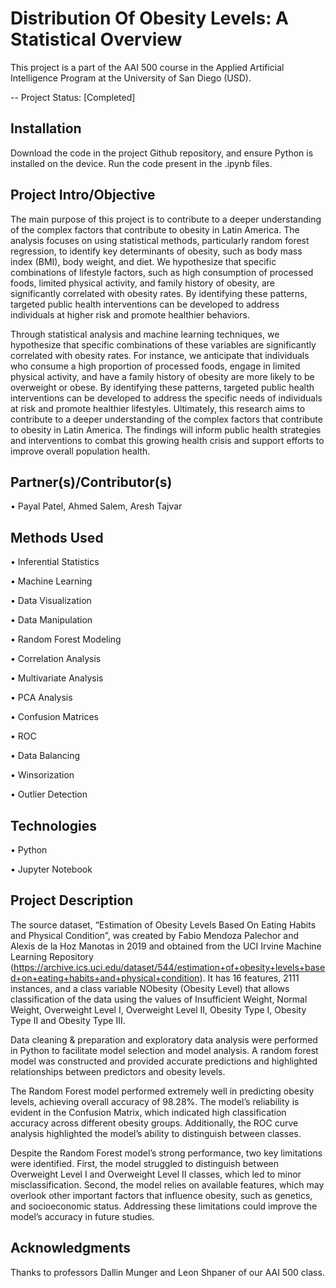 # Distribution Of Obesity Levels: A Statistical Overview

This project is a part of the AAI 500 course in the Applied Artificial Intelligence Program at the University of San Diego (USD). 

-- Project Status: [Completed]

## Installation
Download the code in the project Github repository, and ensure Python is installed on the device. Run the code present in the .ipynb files.
  
## Project Intro/Objective
The main purpose of this project is to contribute to a deeper understanding of the complex factors that contribute to obesity in Latin America. The analysis focuses on using statistical methods, particularly random forest regression, to identify key determinants of obesity, such as body mass index (BMI), body weight, and diet. We hypothesize that specific combinations of lifestyle factors, such as high consumption of processed foods, limited physical activity, and family history of obesity, are significantly correlated with obesity rates. By identifying these patterns, targeted public health interventions can be developed to address individuals at higher risk and promote healthier behaviors.

Through statistical analysis and machine learning techniques, we hypothesize that specific combinations of these variables are significantly correlated with obesity rates. For instance, we anticipate that individuals who consume a high proportion of processed foods, engage in limited physical activity, and have a family history of obesity are more likely to be overweight or obese. By identifying these patterns, targeted public health interventions can be developed to address the specific needs of individuals at risk and promote healthier lifestyles. Ultimately, this research aims to contribute to a deeper understanding of the complex factors that contribute to obesity in Latin America. The findings will inform public health strategies and interventions to combat this growing health crisis and support efforts to improve overall population health.

## Partner(s)/Contributor(s)  
•	Payal Patel, Ahmed Salem, Aresh Tajvar

## Methods Used
•	Inferential Statistics

•	Machine Learning

•	Data Visualization

•	Data Manipulation

•	Random Forest Modeling

•	Correlation Analysis

•	Multivariate Analysis

•	PCA Analysis

•	Confusion Matrices

•	ROC

•	Data Balancing

•	Winsorization

•	Outlier Detection

## Technologies
•	Python

•	Jupyter Notebook

## Project Description
The source dataset, “Estimation of Obesity Levels Based On Eating Habits and Physical Condition”, was created by Fabio Mendoza Palechor and Alexis de la Hoz Manotas in 2019 and obtained from the UCI Irvine Machine Learning Repository (https://archive.ics.uci.edu/dataset/544/estimation+of+obesity+levels+based+on+eating+habits+and+physical+condition). It has 16 features, 2111 instances, and a class variable NObesity (Obesity Level) that allows classification of the data using the values of Insufficient Weight, Normal Weight, Overweight Level I, Overweight Level II, Obesity Type I, Obesity Type II and Obesity Type III. 

Data cleaning & preparation and exploratory data analysis were performed in Python to facilitate model selection and model analysis. A random forest model was constructed and provided accurate predictions and highlighted relationships between predictors and obesity levels.

The Random Forest model performed extremely well in predicting obesity levels, achieving overall accuracy of 98.28%. The model’s reliability is evident in the Confusion Matrix, which indicated high classification accuracy across different obesity groups. Additionally, the ROC curve analysis highlighted the model’s ability to distinguish between classes. 

Despite the Random Forest model’s strong performance, two key limitations were identified. First, the model struggled to distinguish between Overweight Level I and Overweight Level II classes, which led to minor misclassification. Second, the model relies on available features, which may overlook other important factors that influence obesity, such as genetics, and socioeconomic status. Addressing these limitations could improve the model’s accuracy in future studies.

## Acknowledgments
Thanks to professors Dallin Munger and Leon Shpaner of our AAI 500 class.
